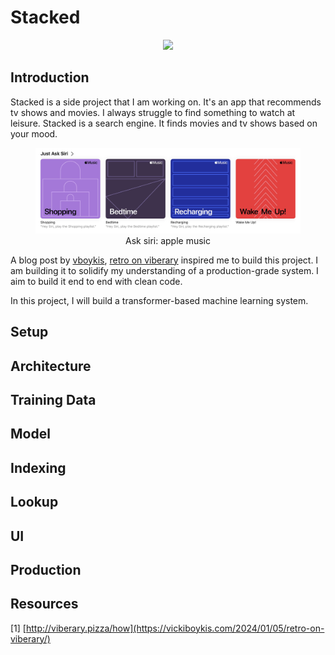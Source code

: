 # Stacked

<figure align="center">
  <img src="assets/banner.png" />
</figure>

## Introduction

Stacked is a side project that I am working on. It's an app that recommends tv shows and movies. I always struggle to find something to watch at leisure. Stacked is a search engine. It finds movies and tv shows based on your mood.

<figure align="center">
  <img src="assets/apple-music.png" />
  <figcaption>Ask siri: apple music</figcaption>
</figure>

A blog post by [vboykis](https://twitter.com/vboykis), [retro on viberary](https://vickiboykis.com/2024/01/05/retro-on-viberary/) inspired me to build this project. I am building it to solidify my understanding of a production-grade system. I aim to build it end to end with clean code. 

In this project, I will build a transformer-based machine learning system. 

## Setup


## Architecture


## Training Data


## Model


## Indexing


## Lookup


## UI


## Production


## Resources

[1] [http://viberary.pizza/how](https://vickiboykis.com/2024/01/05/retro-on-viberary/)
